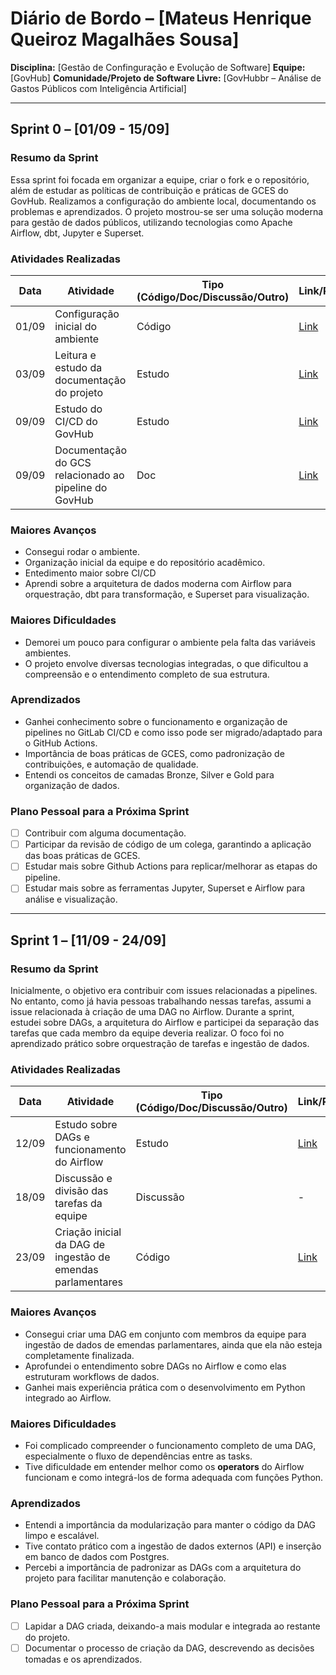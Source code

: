 # Diário de Bordo – \[Mateus Henrique Queiroz Magalhães Sousa]

**Disciplina:** \[Gestão de Confinguração e Evolução de Software]
**Equipe:** \[GovHub]
**Comunidade/Projeto de Software Livre:** \[GovHubbr – Análise de Gastos Públicos com Inteligência Artificial]

---
    
## Sprint 0 – \[01/09 - 15/09]

### Resumo da Sprint

Essa sprint foi focada em organizar a equipe, criar o fork e o repositório, além de estudar as políticas de contribuição e práticas de GCES do GovHub. Realizamos a configuração do ambiente local, documentando os problemas e aprendizados. O projeto mostrou-se ser uma solução moderna para gestão de dados públicos, utilizando tecnologias como Apache Airflow, dbt, Jupyter e Superset.

### Atividades Realizadas

| Data  | Atividade                                   | Tipo (Código/Doc/Discussão/Outro) | Link/Referência | Status    |
| ----- | ------------------------------------------- | --------------------------------- | --------------- | --------- |
| 01/09 | Configuração inicial do ambiente            | Código                            | [Link](http://gov-hub.io/documentacao/instalacao/)               | Concluído |
| 03/09 | Leitura e estudo da documentação do projeto | Estudo                            | [Link](http://gov-hub.io/documentacao/instalacao/)    | Concluído |
| 09/09 | Estudo do CI/CD do GovHub     | Estudo                         | [Link](https://gitlab.com/lappis-unb/gest-odadosipea/app-lappis-ipea/-/blob/main/.gitlab-ci.yml?ref_type=heads)   | Concluído |
| 09/09 | Documentação do GCS relacionado ao pipeline do GovHub     | Doc                         | [Link](https://docs.google.com/document/d/1gwo-WKB09nKjJ5ghYFihoAGSMAReoC442PUmTbsKAY0/edit?tab=t.0)   | Concluído |

### Maiores Avanços

* Consegui rodar o ambiente.
* Organização inicial da equipe e do repositório acadêmico.
* Entedimento maior sobre CI/CD
* Aprendi sobre a arquitetura de dados moderna com Airflow para orquestração, dbt para transformação, e Superset para visualização.
### Maiores Dificuldades

* Demorei um pouco para configurar o ambiente pela falta das variáveis ambientes.
* O projeto envolve diversas tecnologias integradas, o que dificultou a compreensão e o entendimento completo de sua estrutura.

### Aprendizados

* Ganhei conhecimento sobre o funcionamento e organização de pipelines no GitLab CI/CD e como isso pode ser migrado/adaptado para o GitHub Actions.
* Importância de boas práticas de GCES, como padronização de contribuições, e automação de qualidade.
* Entendi os conceitos de camadas Bronze, Silver e Gold para organização de dados.

### Plano Pessoal para a Próxima Sprint

* [ ] Contribuir com alguma documentação.
* [ ] Participar da revisão de código de um colega, garantindo a aplicação das boas práticas de GCES.
* [ ] Estudar mais sobre Github Actions para replicar/melhorar as etapas do pipeline.
* [ ] Estudar mais sobre as ferramentas Jupyter, Superset e Airflow para análise e visualização.

---

## Sprint 1 – [11/09 - 24/09]

### Resumo da Sprint

Inicialmente, o objetivo era contribuir com issues relacionadas a pipelines. No entanto, como já havia pessoas trabalhando nessas tarefas, assumi a issue relacionada à criação de uma DAG no Airflow. Durante a sprint, estudei sobre DAGs, a arquitetura do Airflow e participei da separação das tarefas que cada membro da equipe deveria realizar. O foco foi no aprendizado prático sobre orquestração de tarefas e ingestão de dados.  

### Atividades Realizadas

| Data  | Atividade                                        | Tipo (Código/Doc/Discussão/Outro) | Link/Referência | Status    |
| ----- | ------------------------------------------------ | --------------------------------- | --------------- | --------- |
| 12/09 | Estudo sobre DAGs e funcionamento do Airflow     | Estudo                            | [Link](https://airflow.apache.org/docs/apache-airflow/stable/core-concepts/dags.html) | Concluído |
| 18/09 | Discussão e divisão das tarefas da equipe        | Discussão                         | -               | Concluído |
| 23/09 | Criação inicial da DAG de ingestão de emendas parlamentares | Código | [Link](https://github.com/GCES-GovHub-2025-2/data-application-gov-hub/blob/feat/dag-ingestao-emendas/airflow_lappis/dags/data_ingest/emendas_parlamentares/emendas_parlamentares_dag.py) | Em andamento |

### Maiores Avanços

* Consegui criar uma DAG em conjunto com membros da equipe para ingestão de dados de emendas parlamentares, ainda que ela não esteja completamente finalizada.  
* Aprofundei o entendimento sobre DAGs no Airflow e como elas estruturam workflows de dados.  
* Ganhei mais experiência prática com o desenvolvimento em Python integrado ao Airflow.  

### Maiores Dificuldades

* Foi complicado compreender o funcionamento completo de uma DAG, especialmente o fluxo de dependências entre as tasks.  
* Tive dificuldade em entender melhor como os **operators** do Airflow funcionam e como integrá-los de forma adequada com funções Python.  

### Aprendizados

* Entendi a importância da modularização para manter o código da DAG limpo e escalável.  
* Tive contato prático com a ingestão de dados externos (API) e inserção em banco de dados com Postgres.  
* Percebi a importância de padronizar as DAGs com a arquitetura do projeto para facilitar manutenção e colaboração.  

### Plano Pessoal para a Próxima Sprint

* [ ] Lapidar a DAG criada, deixando-a mais modular e integrada ao restante do projeto.  
* [ ] Documentar o processo de criação da DAG, descrevendo as decisões tomadas e os aprendizados.  
